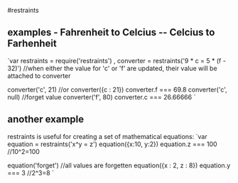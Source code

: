 #restraints

## examples - Fahrenheit to Celcius -- Celcius to Farhenheit
`var restraints = require('restraints')
   , converter = restraints('9 * c = 5 * (f - 32)')
//when either the value for 'c' or 'f' are updated, their value will be attached to converter

converter('c', 21) //or converter({c : 21})
converter.f === 69.8
converter('c', null) //forget value
converter('f', 80)
converter.c === 26.66666
`

## another example
restraints is useful for creating a set of mathematical equations:
`var equation = restraints('x^y = z')
equation({x:10, y:2})
equation.z === 100 //10^2=100

equation('forget') //all values are forgetten
equation({x : 2, z : 8})
equation.y === 3 //2^3=8
`


